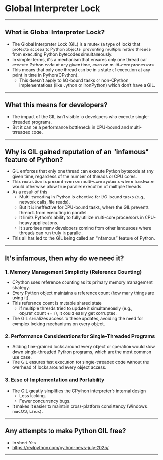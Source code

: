 # Global Interpreter Lock

---

## What is Global Interpreter Lock?

- The Global Interpreter Lock (GIL) is a mutex (a type of lock) that protects access to Python objects, preventing multiple
native threads from executing Python bytecodes simultaneously.
- In simpler terms, it's a mechanism that ensures only one thread can execute Python code at any given time, even on
multi-core processors.
- This means that only one thread can be in a state of execution at any point in time in Python(CPython).
    - This doesn’t apply to I/O-bound tasks or non-CPython implementations (like Jython or IronPython) which don't have a GIL.

---

## What this means for developers?

- The impact of the GIL isn’t visible to developers who execute single-threaded programs. 
- But it can be a performance bottleneck in CPU-bound and multi-threaded code.

---

## Why is GIL gained reputation of an “infamous” feature of Python?

- GIL enforces that only one thread can execute Python bytecode at any given time, regardless of the number of threads or
CPU cores.
- This restriction is present even on multi-core systems where hardware would otherwise allow true parallel execution of
multiple threads.
- As a result of this
    - Multi-threading in Python is effective for I/O-bound tasks (e.g., network calls, file reads).
    - But it is ineffective for CPU-bound tasks, where the GIL prevents threads from executing in parallel.
    - It limits Python's ability to fully utilize multi-core processors in CPU-heavy applications.
    - It surprises many developers coming from other languages where threads can run truly in parallel.
- This all has led to the GIL being called an “infamous” feature of Python.

---

## It's infamous, then why do we need it?

### 1. Memory Management Simplicity (Reference Counting)
- CPython uses reference counting as its primary memory management strategy.
- Every Python object maintains a reference count (how many things are using it).
- This reference count is mutable shared state
    - if multiple threads tried to update it simultaneously (e.g., obj.ref_count += 1), it could easily get corrupted.
- The GIL serializes access to these updates, avoiding the need for complex locking mechanisms on every object.

### 2. Performance Considerations for Single-Threaded Programs
- Adding fine-grained locks around every object or operation would slow down single-threaded Python programs, which are the most common use case.
- The GIL ensures fast execution for single-threaded code without the overhead of locks around every object access.

### 3. Ease of Implementation and Portability
- The GIL greatly simplifies the CPython interpreter's internal design
    - Less locking.
    - Fewer concurrency bugs.
- It makes it easier to maintain cross-platform consistency (Windows, macOS, Linux).

---

## Any attempts to make Python GIL free?
- In short Yes.
- https://realpython.com/python-news-july-2025/

---


